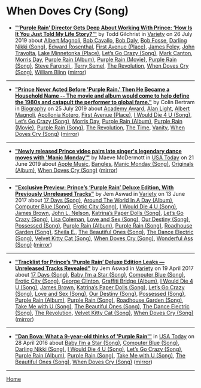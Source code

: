 # When Doves Cry (Song)

 - [**"‘Purple Rain’ Director Gets Deep About Working With Prince: ‘How Is It You Just Told My Life Story?’"**](https://variety.com/2019/film/news/prince-purple-rain-anniversary-director-gets-deep-1203274953/) by Todd Gilchrist in [Variety](https://variety.com/) on 26 July 2019 about [Albert Magnoli](https://bjmdotnet.github.io/pr1nc3/topics/albert-magnoli/), [Bob Cavallo](https://bjmdotnet.github.io/pr1nc3/topics/bob-cavallo/), [Bob Daly](https://bjmdotnet.github.io/pr1nc3/topics/bob-daly/), [Bob Fosse](https://bjmdotnet.github.io/pr1nc3/topics/bob-fosse/), [Darling Nikki (Song)](https://bjmdotnet.github.io/pr1nc3/topics/song/darling-nikki/), [Edward Rosenthal](https://bjmdotnet.github.io/pr1nc3/topics/edward-rosenthal/), [First Avenue (Place)](https://bjmdotnet.github.io/pr1nc3/topics/place/first-avenue/), [James Foley](https://bjmdotnet.github.io/pr1nc3/topics/james-foley/), [John Travolta](https://bjmdotnet.github.io/pr1nc3/topics/john-travolta/), [Lake Minnetonka (Place)](https://bjmdotnet.github.io/pr1nc3/topics/place/lake-minnetonka/), [Let’s Go Crazy (Song)](https://bjmdotnet.github.io/pr1nc3/topics/song/let-s-go-crazy/), [Mark Canton](https://bjmdotnet.github.io/pr1nc3/topics/mark-canton/), [Morris Day](https://bjmdotnet.github.io/pr1nc3/topics/morris-day/), [Purple Rain (Album)](https://bjmdotnet.github.io/pr1nc3/topics/album/purple-rain/), [Purple Rain (Movie)](https://bjmdotnet.github.io/pr1nc3/topics/movie/purple-rain/), [Purple Rain (Song)](https://bjmdotnet.github.io/pr1nc3/topics/song/purple-rain/), [Steve Fargnoli ](https://bjmdotnet.github.io/pr1nc3/topics/steve-fargnoli/), [Terry Semel](https://bjmdotnet.github.io/pr1nc3/topics/terry-semel/), [The Revolution](https://bjmdotnet.github.io/pr1nc3/topics/the-revolution/), [When Doves Cry (Song)](https://bjmdotnet.github.io/pr1nc3/topics/song/when-doves-cry/), [William Blinn](https://bjmdotnet.github.io/pr1nc3/topics/william-blinn/) ([mirror](https://web.archive.org/web/*/https://variety.com/2019/film/news/prince-purple-rain-anniversary-director-gets-deep-1203274953/))

----

 - [**"Prince Never Acted Before 'Purple Rain.' Then He Became a Household Name -- The movie and album would come to help define the 1980s and catapult the performer to global fame."**](https://www.biography.com/news/prince-purple-rain-album-movie) by Colin Bertram in [Biography](https://www.biography.com/) on 25 July 2019 about [Academy Award](https://bjmdotnet.github.io/pr1nc3/topics/academy-award/), [Alan Light](https://bjmdotnet.github.io/pr1nc3/topics/alan-light/), [Albert Magnoli](https://bjmdotnet.github.io/pr1nc3/topics/albert-magnoli/), [Apollonia Kotero](https://bjmdotnet.github.io/pr1nc3/topics/apollonia-kotero/), [First Avenue (Place)](https://bjmdotnet.github.io/pr1nc3/topics/place/first-avenue/), [I Would Die 4 U (Song)](https://bjmdotnet.github.io/pr1nc3/topics/song/i-would-die-4-u/), [Let’s Go Crazy (Song)](https://bjmdotnet.github.io/pr1nc3/topics/song/let-s-go-crazy/), [Morris Day](https://bjmdotnet.github.io/pr1nc3/topics/morris-day/), [Purple Rain (Album)](https://bjmdotnet.github.io/pr1nc3/topics/album/purple-rain/), [Purple Rain (Movie)](https://bjmdotnet.github.io/pr1nc3/topics/movie/purple-rain/), [Purple Rain (Song)](https://bjmdotnet.github.io/pr1nc3/topics/song/purple-rain/), [The Revolution](https://bjmdotnet.github.io/pr1nc3/topics/the-revolution/), [The Time](https://bjmdotnet.github.io/pr1nc3/topics/the-time/), [Vanity](https://bjmdotnet.github.io/pr1nc3/topics/vanity/), [When Doves Cry (Song)](https://bjmdotnet.github.io/pr1nc3/topics/song/when-doves-cry/) ([mirror](https://web.archive.org/web/*/https://www.biography.com/news/prince-purple-rain-album-movie))

----

 - [**"Newly released Prince video pairs late singer's legendary dance moves with 'Manic Monday'"**](https://usatoday.com/story/life/music/2019/06/21/princes-new-music-video-shows-late-singers-dancing-manic-monday/1522879001/) by Maeve McDermott in [USA Today](https://usatoday.com/) on 21 June 2019 about [Apple Music](https://bjmdotnet.github.io/pr1nc3/topics/apple-music/), [Bangles](https://bjmdotnet.github.io/pr1nc3/topics/bangles/), [Manic Monday (Song)](https://bjmdotnet.github.io/pr1nc3/topics/song/manic-monday/), [Originals (Album)](https://bjmdotnet.github.io/pr1nc3/topics/album/originals/), [When Doves Cry (Song)](https://bjmdotnet.github.io/pr1nc3/topics/song/when-doves-cry/) ([mirror](https://web.archive.org/web/*/https://usatoday.com/story/life/music/2019/06/21/princes-new-music-video-shows-late-singers-dancing-manic-monday/1522879001/))

----

 - [**"Exclusive Preview: Prince’s ‘Purple Rain’ Deluxe Edition, With Previously Unreleased Tracks"**](https://variety.com/2017/film/news/prince-purple-rain-deluxe-edition-exclusive-preview-1202463200/) by Jem Aswad in [Variety](https://variety.com/) on 13 June 2017 about [17 Days (Song)](https://bjmdotnet.github.io/pr1nc3/topics/song/17-days/), [Around The World In A Day (Album)](https://bjmdotnet.github.io/pr1nc3/topics/album/around-the-world-in-a-day/), [Computer Blue (Song)](https://bjmdotnet.github.io/pr1nc3/topics/song/computer-blue/), [Erotic City (Song)](https://bjmdotnet.github.io/pr1nc3/topics/song/erotic-city/), [I Would Die 4 U (Song)](https://bjmdotnet.github.io/pr1nc3/topics/song/i-would-die-4-u/), [James Brown](https://bjmdotnet.github.io/pr1nc3/topics/james-brown/), [John L. Nelson](https://bjmdotnet.github.io/pr1nc3/topics/john-l-nelson/), [Katrina’s Paper Dolls (Song)](https://bjmdotnet.github.io/pr1nc3/topics/song/katrina-s-paper-dolls/), [Let’s Go Crazy (Song)](https://bjmdotnet.github.io/pr1nc3/topics/song/let-s-go-crazy/), [Lisa Coleman](https://bjmdotnet.github.io/pr1nc3/topics/lisa-coleman/), [Love and Sex (Song)](https://bjmdotnet.github.io/pr1nc3/topics/song/love-and-sex/), [Our Destiny (Song)](https://bjmdotnet.github.io/pr1nc3/topics/song/our-destiny/), [Possessed (Song)](https://bjmdotnet.github.io/pr1nc3/topics/song/possessed/), [Purple Rain (Album)](https://bjmdotnet.github.io/pr1nc3/topics/album/purple-rain/), [Purple Rain (Song)](https://bjmdotnet.github.io/pr1nc3/topics/song/purple-rain/), [Roadhouse Garden (Song)](https://bjmdotnet.github.io/pr1nc3/topics/song/roadhouse-garden/), [Sheila E.](https://bjmdotnet.github.io/pr1nc3/topics/sheila-e/), [The Beautiful Ones (Song)](https://bjmdotnet.github.io/pr1nc3/topics/song/the-beautiful-ones/), [The Dance Electric (Song)](https://bjmdotnet.github.io/pr1nc3/topics/song/the-dance-electric/), [Velvet Kitty Cat (Song)](https://bjmdotnet.github.io/pr1nc3/topics/song/velvet-kitty-cat/), [When Doves Cry (Song)](https://bjmdotnet.github.io/pr1nc3/topics/song/when-doves-cry/), [Wonderful Ass (Song)](https://bjmdotnet.github.io/pr1nc3/topics/song/wonderful-ass/) ([mirror](https://web.archive.org/web/*/https://variety.com/2017/film/news/prince-purple-rain-deluxe-edition-exclusive-preview-1202463200/))

----

 - [**"Tracklist for Prince’s ‘Purple Rain’ Deluxe Edition Leaks — Unreleased Tracks Revealed"**](https://variety.com/2017/music/news/prince-purple-rain-deluxe-tracklist-leaks-1202390479/) by Jem Aswad in [Variety](https://variety.com/) on 19 April 2017 about [17 Days (Song)](https://bjmdotnet.github.io/pr1nc3/topics/song/17-days/), [Baby I’m a Star (Song)](https://bjmdotnet.github.io/pr1nc3/topics/song/baby-i-m-a-star/), [Computer Blue (Song)](https://bjmdotnet.github.io/pr1nc3/topics/song/computer-blue/), [Erotic City (Song)](https://bjmdotnet.github.io/pr1nc3/topics/song/erotic-city/), [George Clinton](https://bjmdotnet.github.io/pr1nc3/topics/george-clinton/), [Graffiti Bridge (Album)](https://bjmdotnet.github.io/pr1nc3/topics/album/graffiti-bridge/), [I Would Die 4 U (Song)](https://bjmdotnet.github.io/pr1nc3/topics/song/i-would-die-4-u/), [James Brown](https://bjmdotnet.github.io/pr1nc3/topics/james-brown/), [Katrina’s Paper Dolls (Song)](https://bjmdotnet.github.io/pr1nc3/topics/song/katrina-s-paper-dolls/), [Let’s Go Crazy (Song)](https://bjmdotnet.github.io/pr1nc3/topics/song/let-s-go-crazy/), [Love and Sex (Song)](https://bjmdotnet.github.io/pr1nc3/topics/song/love-and-sex/), [Our Destiny (Song)](https://bjmdotnet.github.io/pr1nc3/topics/song/our-destiny/), [Possessed (Song)](https://bjmdotnet.github.io/pr1nc3/topics/song/possessed/), [Purple Rain (Album)](https://bjmdotnet.github.io/pr1nc3/topics/album/purple-rain/), [Purple Rain (Song)](https://bjmdotnet.github.io/pr1nc3/topics/song/purple-rain/), [Roadhouse Garden (Song)](https://bjmdotnet.github.io/pr1nc3/topics/song/roadhouse-garden/), [Take Me with U (Song)](https://bjmdotnet.github.io/pr1nc3/topics/song/take-me-with-u/), [The Beautiful Ones (Song)](https://bjmdotnet.github.io/pr1nc3/topics/song/the-beautiful-ones/), [The Dance Electric (Song)](https://bjmdotnet.github.io/pr1nc3/topics/song/the-dance-electric/), [The Revolution](https://bjmdotnet.github.io/pr1nc3/topics/the-revolution/), [Velvet Kitty Cat (Song)](https://bjmdotnet.github.io/pr1nc3/topics/song/velvet-kitty-cat/), [When Doves Cry (Song)](https://bjmdotnet.github.io/pr1nc3/topics/song/when-doves-cry/) ([mirror](https://web.archive.org/web/*/https://variety.com/2017/music/news/prince-purple-rain-deluxe-tracklist-leaks-1202390479/))

----

 - [**"Dan Bova: What a 9-year-old thinks of 'Purple Rain'"**](https://usatoday.com/story/life/2016/04/27/dan-bovas-prince-tribute/83599176/) in [USA Today](https://usatoday.com/) on 28 April 2016 about [Baby I’m a Star (Song)](https://bjmdotnet.github.io/pr1nc3/topics/song/baby-i-m-a-star/), [Computer Blue (Song)](https://bjmdotnet.github.io/pr1nc3/topics/song/computer-blue/), [Darling Nikki (Song)](https://bjmdotnet.github.io/pr1nc3/topics/song/darling-nikki/), [I Would Die 4 U (Song)](https://bjmdotnet.github.io/pr1nc3/topics/song/i-would-die-4-u/), [Let’s Go Crazy (Song)](https://bjmdotnet.github.io/pr1nc3/topics/song/let-s-go-crazy/), [Purple Rain (Album)](https://bjmdotnet.github.io/pr1nc3/topics/album/purple-rain/), [Purple Rain (Song)](https://bjmdotnet.github.io/pr1nc3/topics/song/purple-rain/), [Take Me with U (Song)](https://bjmdotnet.github.io/pr1nc3/topics/song/take-me-with-u/), [The Beautiful Ones (Song)](https://bjmdotnet.github.io/pr1nc3/topics/song/the-beautiful-ones/), [When Doves Cry (Song)](https://bjmdotnet.github.io/pr1nc3/topics/song/when-doves-cry/) ([mirror](https://web.archive.org/web/*/https://usatoday.com/story/life/2016/04/27/dan-bovas-prince-tribute/83599176/))

----

[Home](../)
